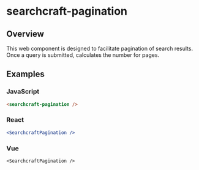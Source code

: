 # searchcraft-pagination

## Overview

This web component is designed to facilitate pagination of search results. Once a query is submitted, calculates the number for pages.

## Examples

### JavaScript

```html
<searchcraft-pagination />
```


### React

```jsx
<SearchcraftPagination />
```


### Vue

```vue
<SearchcraftPagination />
```

